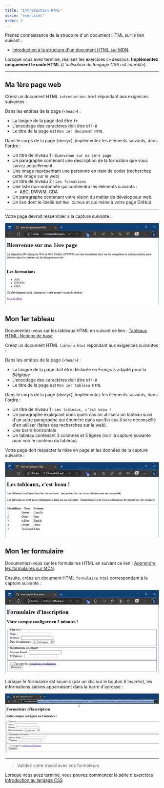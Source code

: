 ```yaml
---
title: "Introduction HTML"
serie: "exercices"
order: 3
---
```


Prenez connaissance de la structure d'un document HTML sur le lien suivant : 

- [Introduction à la structure d'un document HTML sur MDN](https://developer.mozilla.org/fr/docs/Learn/HTML/Introduction_to_HTML/Document_and_website_structure).


Lorsque vous avez terminé, réalisez les exercices ci-dessous. **Implémentez uniquement le code HTML** (*L'utilisation du langage CSS est interdite*).


--- 

## Ma 1ère page web

Créez un document HTML `introduction.html` répondant aux exigences suivantes :

Dans les entêtes de la page (`<head>`) : 
- La langue de la page doit être `fr`
- L'encodage des caractères doit être `UTF-8`
- Le titre de la page est `Mon 1er document HTML`

Dans le corps de la page (`<body>`), implémentez les éléments suivants, dans l'ordre : 

- Un titre de niveau 1 : `Bienvenue sur ma 1ère page`
- Un paragraphe contenant une description de la formation que vous suivez actuellement.
- Une image représentant une personne en train de coder (recherchez cette image sur le web)
- Un titre de niveau 2 : `Les formations`
- Une liste non-ordonnée qui contiendra les éléments suivants :
    - ABC, DWWM, CDA
- Un paragraphe contenant votre vision du métier de développeur web.
- Un lien dont le libellé est `Mon GitHub` et qui mène à votre page GitHub.

--- 

Votre page devrait ressembler à la capture suivante :

![Capture HTML](./img/html.jpg)

## Mon 1er tableau 

Documentez-vous sur les tableaux HTML en suivant ce lien : [Tableaux HTML: Notions de base](https://developer.mozilla.org/fr/docs/Learn/HTML/Tables/Basics)

Créez un document HTML `tableau.html` répondant aux exigences suivantes :

Dans les entêtes de la page (`<head>`) : 
- La langue de la page doit être déclarée en *Français* adapté pour la *Belgique*
- L'encodage des caractères doit être `UTF-8`
- Le titre de la page est `Mon 1er tableau HTML`

Dans le corps de la page (`<body>`), implémentez les éléments suivants, dans l'ordre : 
- Un titre de niveau 1 : `Les tableaux, c'est beau !`
- Un paragraphe expliquant dans quels cas on utilisera un tableau suivi d'un autre paragrpahe qui énumère dans quel(s) cas il sera déconseillé d'en utiliser (faites des recherches sur le web).
- Une barre horizontale
- Un tableau contenant 3 colonnes et 5 lignes (voir la capture suivante pour voir le contenu du tableau).

Votre page doit respecter la mise en page et les données de la capture suivante : 

![Capture Tableau](./img/tableau.jpg)


## Mon 1er formulaire 

Documentez-vous sur les formulaires HTML en suivant ce lien : [Apprendre les formulaires sur MDN](https://developer.mozilla.org/fr/docs/Learn/Forms/Your_first_form).

Ensuite, créez un document HTML `formulaire.html` correspondant à la capture suivante : 

![Capture Formulaire](./img/formulaire.jpg)

Lorsque le formulaire est soumis (par un clic sur le bouton *S'inscrire*), les informations saisies apparraisent dans la barre d'adresse : 

![Capture Formulaire](./img/formulaire-resultat.jpg)

--- 


> Validez votre travail avec vos formateurs.


Lorsque vous avez terminé, vous pouvez commencer la série d'exercices [Introduction au langage CSS](./04-css.md/)